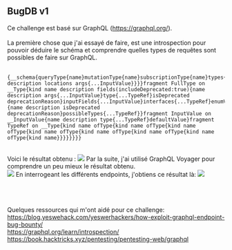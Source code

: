 ## BugDB v1 

Ce challenge est basé sur GraphQL (https://graphql.org/). <br><br>
La première chose que j'ai essayé de faire, est une introspection pour pouvoir déduire le schéma et comprendre quelles types de requêtes sont possibles de faire sur GraphQL.
<br><br>

```
{__schema{queryType{name}mutationType{name}subscriptionType{name}types{...FullType}directives{name description locations args{...InputValue}}}}fragment FullType on __Type{kind name description fields(includeDeprecated:true){name description args{...InputValue}type{...TypeRef}isDeprecated deprecationReason}inputFields{...InputValue}interfaces{...TypeRef}enumValues(includeDeprecated:true){name description isDeprecated deprecationReason}possibleTypes{...TypeRef}}fragment InputValue on __InputValue{name description type{...TypeRef}defaultValue}fragment TypeRef on __Type{kind name ofType{kind name ofType{kind name ofType{kind name ofType{kind name ofType{kind name ofType{kind name ofType{kind name}}}}}}}}
```
<br>
Voici le résultat obtenu : 
<img src="https://image.noelshack.com/fichiers/2021/42/5/1634916313-introspection.png">
Par la suite, j'ai utilisé GraphQL Voyager pour comprendre un peu mieux le résultat obtenu. 
<br>
<img src="https://image.noelshack.com/fichiers/2021/42/5/1634916294-graphql-voyager.png">
En interrogeant les différents endpoints, j'obtiens ce résultat là: 

<img src="https://image.noelshack.com/fichiers/2021/42/5/1634916810-result.png">

<br><br><br>
Quelques ressources qui m'ont aidé pour ce challenge: <br>
https://blog.yeswehack.com/yeswerhackers/how-exploit-graphql-endpoint-bug-bounty/ <br>
https://graphql.org/learn/introspection/ <br>
https://book.hacktricks.xyz/pentesting/pentesting-web/graphql

